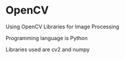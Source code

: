 # OpenCV

Using OpenCV Libraries for Image Processing

Programming language is Python

Libraries used are cv2 and numpy
